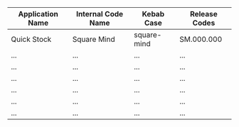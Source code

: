 | Application Name    | Internal Code Name | Kebab Case | Release Codes |
|----------|------------|-------------------|---------------------------|
| Quick Stock      | Square Mind        | square-mind               | SM.000.000                       |
| ...      | ...        | ...               | ...                       |
| ...      | ...        | ...               | ...                       |
| ...      | ...        | ...               | ...                       |
| ...      | ...        | ...               | ...                       |
| ...      | ...        | ...               | ...                       |
| ...      | ...        | ...               | ...                       |
